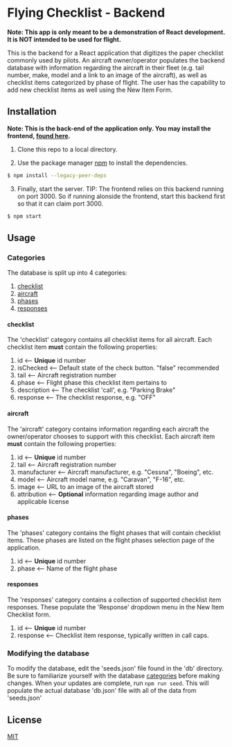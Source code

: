 # Flying Checklist - Backend

**Note: This app is only meant to be a demonstration of React development. It is NOT intended to be used for flight.**

This is the backend for a React application that digitizes the paper checklist commonly used by pilots. An aircraft owner/operator populates the backend database with information regarding the aircraft in their fleet (e.g. tail number, make, model and a link to an image of the aircraft), as well as checklist items categorized by phase of flight. The user has the capability to add new checklist items as well using the New Item Form.

## Installation

**Note: This is the back-end of the application only. You may install the frontend, [found here](https://github.com/NicMortelliti/checklist-frontend).**

1. Clone this repo to a local directory.

2. Use the package manager [npm](https://www.npmjs.com/) to install the dependencies.

```bash
$ npm install --legacy-peer-deps
```

3. Finally, start the server. TIP: The frontend relies on this backend running on port 3000. So if running alonside the frontend, start this backend first so that it can claim port 3000.

```bash
$ npm start
```

## Usage
### Categories
The database is split up into 4 categories:
  1. [checklist](checklist)
  2. [aircraft](aircraft)
  3. [phases](phases)
  4. [responses](responses)

#### checklist
The 'checklist' category contains all checklist items for all aircraft. Each checklist item **must** contain the following properties:
  1. id           <-- **Unique** id number
  2. isChecked    <-- Default state of the check button. "false" recommended
  3. tail         <-- Aircraft registration number
  4. phase        <-- Flight phase this checklist item pertains to
  5. description  <-- The checklist 'call', e.g. "Parking Brake"
  6. response     <-- The checklist response, e.g. "OFF"

#### aircraft
The 'aircraft' category contains information regarding each aircraft the owner/operator chooses to support with this checklist. Each aircraft item **must** contain the following properties:
  1. id           <-- **Unique** id number
  2. tail         <-- Aircraft registration number
  3. manufacturer <-- Aircraft manufacturer, e.g. "Cessna", "Boeing", etc.
  4. model        <-- Aircraft model name, e.g. "Caravan", "F-16", etc.
  5. image        <-- URL to an image of the aircraft stored
  6. attribution  <-- **Optional** information regarding image author and applicable license

#### phases
The 'phases' category contains the flight phases that will contain checklist items. These phases are listed on the flight phases selection page of the application.
  1. id     <-- **Unique** id number
  2. phase  <-- Name of the flight phase

#### responses
The 'responses' category contains a collection of supported checklist item responses. These populate the 'Response' dropdown menu in the New Item Checklist form.
  1. id       <-- **Unique** id number
  2. response <-- Checklist item response, typically written in call caps.

### Modifying the database
To modify the database, edit the 'seeds.json' file found in the 'db' directory. Be sure to familiarize yourself with the database [categories](categories) before making changes. When your updates are complete, run `npm run seed`. This will populate the actual database 'db.json' file with all of the data from 'seeds.json'

## License

[MIT](https://choosealicense.com/licenses/mit/)
